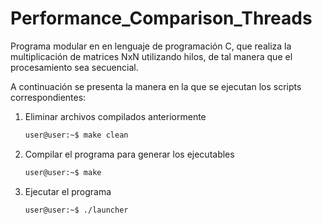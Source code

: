 # Performance_Comparison_Threads
Programa modular en en lenguaje de programación C, que realiza la multiplicación de matrices NxN utilizando hilos, de tal manera que el procesamiento sea secuencial.

A continuación se presenta la manera en la que se ejecutan los scripts correspondientes:

1. Eliminar archivos compilados anteriormente

    ```bash
    user@user:~$ make clean
    ```
2. Compilar el programa para generar los ejecutables

    ```bash
    user@user:~$ make
    ```
3. Ejecutar el programa

    ```bash
    user@user:~$ ./launcher
    ```

